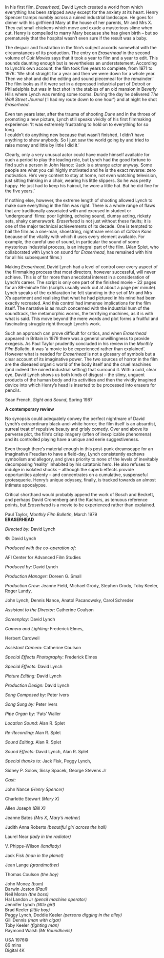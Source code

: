 

In his first film, _Eraserhead_, David Lynch created a world from which everything has been stripped away except for the anxiety at its heart. Henry Spencer tramps numbly across a ruined industrial landscape. He goes for dinner with his girlfriend Mary at the house of her parents, Mr and Mrs X. They eat small chickens which move and exude a mysterious slime when cut. Henry is compelled to marry Mary because she has given birth – but so prematurely that the hospital wasn’t even sure if the result was a baby.

The despair and frustration in the film’s subject accords somewhat with the circumstances of its production. The entry on _Eraserhead_ in the second volume of _Cult Movies_ says that it took a year to film and a year to edit. This sounds daunting enough but is nevertheless an understatement. According to Lynch’s own account, the film took five years to complete, from 1971 to 1976: ‘We shot straight for a year and then we were down for a whole year. Then we shot and did the editing and sound piecemeal for the remainder.’ The film looks as if it were set in a depressed industrial part of Detroit or Philadelphia but was in fact shot in the stables of an old mansion in Beverly Hills where Lynch was renting some rooms. During the day he delivered _The Wall Street Journal_ (‘I had my route down to one hour’) and at night he shot _Eraserhead_.

Even ten years later, after the trauma of shooting _Dune_ and in the throes of promoting a new picture, Lynch still speaks vividly of his first filmmaking experience: ‘It was extremely frustrating to hold on to everything for so long.  
I couldn’t do anything new because that wasn’t finished, I didn’t have anything to show anybody. So I just saw the world going by and tried to raise money and little by little I did it.’

Clearly, only a very unusual actor could have made himself available for such a period to play the leading role, but Lynch had the good fortune to find such a person in John Nance: ‘Jack is a strange actor anyway. Some people are what you call highly motivated and he is the exact reverse: zero motivation. He’s very content to stay at home, not even watching television, just sitting thinking in a chair, wearing his little slippers. So he was pretty happy. He just had to keep his haircut, he wore a little hat. But he did fine for the five years.’

If nothing else, however, the extreme length of shooting allowed Lynch to make sure everything in the film was right. There is a whole range of flaws that are traditionally associated with and excused in student or ‘underground’ films: poor lighting, echoing sound, clumsy acting, rickety sets, shaky camerawork. _Eraserhead_ is not just without these faults; it is one of the major technical achievements of its decade. One is tempted to hail the film as a one-man, shoestring, nightmare version of _Citizen Kane_ because of the vitality with which it uses every element available. For example, the careful use of sound, in particular the sound of some mysterious industrial process, is an integral part of the film. (Alan Splet, who collaborated with Lynch on sound for _Eraserhead_, has remained with him for all his subsequent films.)

Making _Eraserhead_, David Lynch had a level of control over every aspect of the filmmaking process that most directors, however successful, will never achieve. This is of far more than anecdotal interest in a consideration of Lynch’s career. The script is only one part of the finished movie – 22 pages for an 89-minute film (scripts usually work out at about a page per minute). Lynch speaks of the exhilaration he felt standing in the set of Mr and Mrs X’s apartment and realising that what he had pictured in his mind had been exactly recreated. And this control had immense implications for the film itself. The narrative is as much concerned with the industrial hum of the soundtrack, the metamorphic worms, the terrifying machines, as it is with what is said. This move beyond the mere words and plot forms a fruitful and fascinating struggle right through Lynch’s work.

Such an approach can prove difficult for critics, and when _Eraserhead_ appeared in Britain in 1979 there was a general unwillingness to provide exegesis. As Paul Taylor prudently concluded in his review in the _Monthly Film Bulletin_, it was ‘a movie to be experienced rather than explained’. However what is needed for _Eraserhead_ is not a glossary of symbols but a clear account of its imaginative power. The two sources of horror in the film are the diseased organic world of the body itself and the cruel machines (and indeed the ruined industrial setting) that surround it. With a cold, clear eye, David Lynch shows us both kinds of disgust – the slimy, unguent products of the human body and its activities and then the vividly imagined device into which Henry’s head is inserted to be processed into erasers for pencils.

Sean French, _Sight and Sound_, Spring 1987

**A contemporary review**

No synopsis could adequately convey the perfect nightmare of David Lynch’s extraordinary black-and-white horror; the film itself is an absurdist, surreal treat of repulsive beauty and grisly comedy. Over and above its perverse plot, the film’s crisp imagery (often of inexplicable phenomena) and its controlled playing have a unique and eerie suggestiveness.

Even though there’s material enough in this post-punk dreamscape for an imaginative Freudian to have a field-day, Lynch consistently eschews symbolism and allegory, and gives priority to none of the levels of inevitably decomposing ‘reality’ inhabited by his catatonic hero. He also refuses to indulge in isolated shocks – although the superb effects provide opportunities aplenty – and concentrates on a cumulative, suspenseful grotesquerie. Henry’s unique odyssey, finally, is tracked towards an almost intimate apocalypse.

Critical shorthand would probably append the work of Bosch and Beckett, and perhaps David Cronenberg and the Kuchars, as tenuous reference points, but _Eraserhead_ is a movie to be experienced rather than explained.

Paul Taylor, _Monthly Film Bulletin_, March 1979
<br>
**ERASERHEAD**

_Directed by:_ David Lynch

©: David Lynch

_Produced with the co-operation of:_

AFI Center for Advanced Film Studies

_Produced by:_ David Lynch

_Production Manager:_ Doreen G. Small

_Production Crew:_ Jeanne Field, Michael Grody, Stephen Grody, Toby Keeler, Roger Lundy,

John Lynch, Dennis Nance, Anatol Pacanowsky, Carol Schreder

_Assistant to the Director:_ Catherine Coulson

_Screenplay:_ David Lynch

_Camera and Lighting:_ Frederick Elmes,

Herbert Cardwell

_Assistant Camera:_ Catherine Coulson

_Special Effects Photography:_ Frederick Elmes

_Special Effects:_ David Lynch

_Picture Editing:_ David Lynch

_Production Design:_ David Lynch

_Song Composed by:_ Peter Ivers

_Song Sung by:_ Peter Ivers

_Pipe Organ by:_ ‘Fats’ Waller

_Location Sound:_ Alan R. Splet

_Re-Recording:_ Alan R. Splet

_Sound Editing:_ Alan R. Splet

_Sound Effects:_ David Lynch, Alan R. Splet

_Special thanks to:_ Jack Fisk, Peggy Lynch,

Sidney P. Solow, Sissy Spacek, George Stevens Jr

_Cast:_

John Nance _(Henry Spencer)_

Charlotte Stewart _(Mary X)_

Allen Joseph _(Bill X)_

Jeanne Bates _(Mrs X, Mary’s mother)_

Judith Anna Roberts _(beautiful girl across the hall)_

Laurel Near _(lady in the radiator)_

V. Phipps-Wilson _(landlady)_

Jack Fisk _(man in the planet)_

Jean Lange _(grandmother)_

Thomas Coulson _(the boy)_

John Monez _(bum)_  
Darwin Joston _(Paul)_  
Neil Moran _(the boss)_  
Hal Landon Jr _(pencil machine operator)_  
Jennifer Lynch _(little girl)_  
Brad Keeler _(little boy)_  
Peggy Lynch, Doddie Keeler _(persons digging in the alley)_  
Gill Dennis _(man with cigar)_  
Toby Keeler _(fighting man)_  
Raymond Walsh _(Mr Roundheels)_  

USA 1976©  
89 mins  
Digital 4K  
<!--stackedit_data:
eyJoaXN0b3J5IjpbLTE2NzUxNTc5OTldfQ==
-->